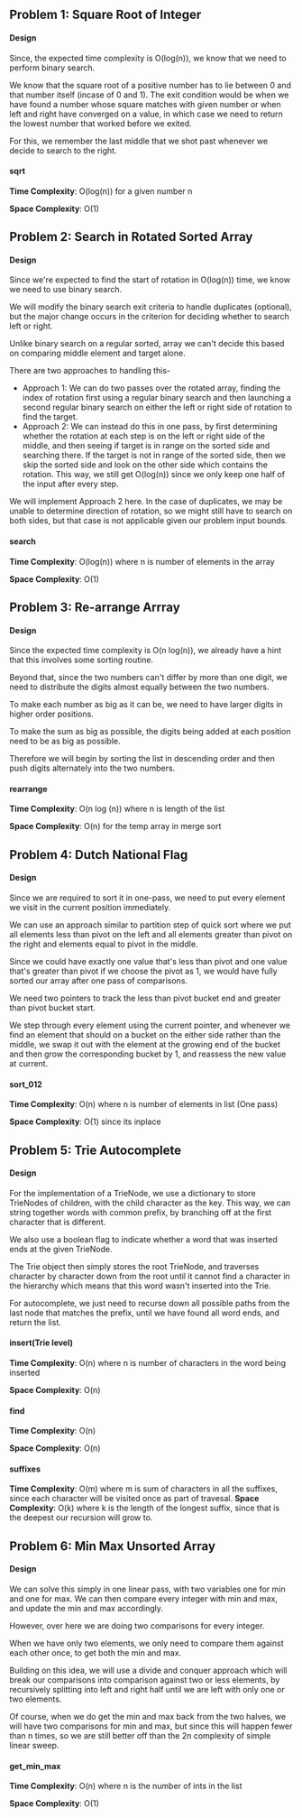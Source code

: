 ## Problem 1: Square Root of Integer

#### __Design__ 

Since, the expected time complexity is O(log(n)), we know that 
we need to perform binary search. 

We know that the square root of a positive number has to lie between
0 and that number itself (incase of 0 and 1). 
The exit condition would be when we have found a number whose square matches with given number or when 
left and right have converged on a value, in which case we need to 
return the lowest number that worked before we exited. 

For this, we remember the last middle that we shot past whenever we decide to search 
to the right.


#### __sqrt__  

**Time Complexity**: O(log(n)) for a given number n

**Space Complexity**: O(1)


## Problem 2: Search in Rotated Sorted Array

#### __Design__ 

Since we're expected to find the start of rotation in O(log(n)) time, 
we know we need to use binary search.

We will modify the binary search exit criteria to handle duplicates (optional), but
the major change occurs in the criterion for deciding whether to search left or right.

Unlike binary search on a regular sorted, array we can't decide this based on comparing
middle element and target alone. 

There are two approaches to handling this- 
- Approach 1: We  can do two passes over the rotated array, finding the index of 
rotation first  using a regular binary search and then launching a second regular binary search on either the left or 
right side of rotation to find the target.
- Approach 2: We can instead do this in one pass, by first determining whether the 
rotation at each step is on the left or right side of the middle, and then seeing if
target is in range on the sorted side and searching there. If the target is not in range
of the sorted side, then we skip the sorted side and look on the other side which contains 
the rotation. This way, we still get O(log(n)) since we only keep one half of the input after
every step.

We will implement Approach 2 here. In the case of duplicates, we may be unable to determine
direction of rotation, so we might still have to search on both sides, but that case is not applicable
given our problem input bounds.


#### __search__  

**Time Complexity**: O(log(n)) where n is number of elements in the array

**Space Complexity**: O(1)

## Problem 3: Re-arrange Arrray

#### __Design__ 

Since the expected time complexity is O(n log(n)), we already have a hint that 
this involves some sorting routine.

Beyond that, since the two numbers can't differ by more than one digit, we need to 
distribute the digits almost equally between the two numbers.

To make each number as big as it can be, we need to have larger digits in higher order positions.

To make the sum as big as possible, the digits being added at each position need to be 
as big as possible.

Therefore we will begin by sorting the list in descending order and then push digits
alternately into the two numbers.

#### __rearrange__  

**Time Complexity**: O(n log (n)) where n is length of the list

**Space Complexity**: O(n) for the temp array in merge sort


## Problem 4: Dutch National Flag

#### __Design__ 

Since we are required to sort it in one-pass, we need to put every element we visit
in the current position immediately. 

We can use an approach similar to partition step of quick sort where we put all 
elements less than pivot on the left and all elements greater than pivot on the right
and elements equal to pivot in the middle.

Since we could have exactly one value that's less than pivot and one value that's 
greater than pivot if we choose the pivot as 1, we would have fully sorted our array
after one pass of comparisons.

We need two pointers to track the less than pivot bucket end and greater than pivot bucket start.

We step through every element using the current pointer, and whenever we find an element that
should on a bucket on the either side rather than the middle, we swap it out with the element at the 
growing end of the bucket and then grow the corresponding bucket by 1, and reassess the new value at current.




#### __sort_012__  

**Time Complexity**: O(n) where n is number of elements in list (One pass)

**Space Complexity**: O(1) since its inplace


## Problem 5: Trie Autocomplete

#### __Design__ 

For the implementation of a TrieNode, we use a dictionary to store TrieNodes of 
children, with the child character as the key. This way, we can string together 
words with common prefix, by branching off at the first character that is different.

We also use a boolean flag to indicate whether a word that was inserted ends at 
the given TrieNode.

The Trie object then simply stores the root TrieNode, and traverses character by 
character down from the root until it cannot find a character in the hierarchy 
which means that this word wasn't inserted into the Trie.

For autocomplete, we just need to recurse down all possible paths from the last
node that matches the prefix, until we have found all word ends, and return the list. 



#### __insert(Trie level)__  

**Time Complexity**: O(n) where n is number of characters in the word being inserted

**Space Complexity**: O(n)


#### __find__  

**Time Complexity**: O(n) 

**Space Complexity**: O(n)



#### __suffixes__  

**Time Complexity**: O(m) where m is sum of characters in all the suffixes, since each character will be visited once as part of travesal.
**Space Complexity**: O(k) where k is the length of the longest suffix, since that is the deepest our recursion will grow to.


## Problem 6: Min Max Unsorted Array

#### __Design__ 

We can solve this simply in one linear pass, with two variables one for min and one for max.
We can then compare every integer with min and max, and update the min and max accordingly.

However, over here we are doing two comparisons for every integer.

When we have only two elements, we only need to compare them against each other once,
to get both the min and max.

Building on this idea, we will use a divide and conquer approach which will break
our comparisons into comparison against two or less elements, by recursively splitting
into left and right half until we are left with only one or two elements.

Of course, when we do get the min and max back from the two halves, we will have two comparisons
for min and max, but since this will happen fewer than n times, so
we are still better off than the 2n complexity of simple linear sweep. 

#### __get_min_max__  

**Time Complexity**: O(n) where n is the number of ints in the list

**Space Complexity**: O(1)



